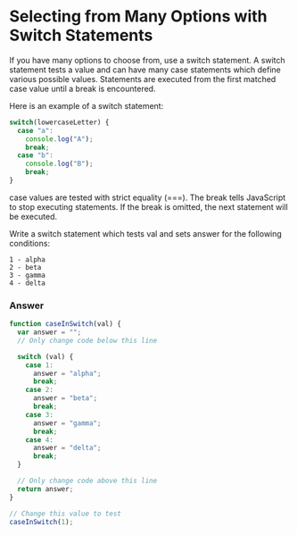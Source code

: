 # Selecting from Many Options with Switch Statements

If you have many options to choose from, use a switch statement. A switch statement tests a value and can have many case statements which define various possible values. Statements are executed from the first matched case value until a break is encountered.

Here is an example of a switch statement:

```js
switch(lowercaseLetter) {
  case "a":
    console.log("A");
    break;
  case "b":
    console.log("B");
    break;
}
```

case values are tested with strict equality (===). The break tells JavaScript to stop executing statements. If the break is omitted, the next statement will be executed.

Write a switch statement which tests val and sets answer for the following conditions:

```
1 - alpha
2 - beta
3 - gamma
4 - delta
```

### Answer

```js
function caseInSwitch(val) {
  var answer = "";
  // Only change code below this line

  switch (val) {
    case 1:
      answer = "alpha";
      break;
    case 2:
      answer = "beta";
      break;
    case 3:
      answer = "gamma";
      break;
    case 4:
      answer = "delta";
      break;
  }

  // Only change code above this line
  return answer;
}

// Change this value to test
caseInSwitch(1);
  ```
